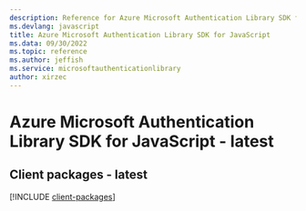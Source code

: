 ```yaml
---
description: Reference for Azure Microsoft Authentication Library SDK for JavaScript
ms.devlang: javascript
title: Azure Microsoft Authentication Library SDK for JavaScript
ms.data: 09/30/2022
ms.topic: reference
ms.author: jeffish
ms.service: microsoftauthenticationlibrary
author: xirzec
---
```

# Azure Microsoft Authentication Library SDK for JavaScript - latest

## Client packages - latest
[!INCLUDE [client-packages](microsoft-authentication-library-client-index.md)]